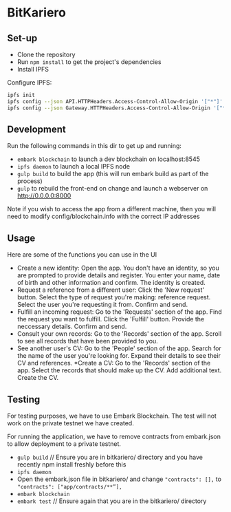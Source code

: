 # BitKariero

## Set-up

* Clone the repository
* Run `npm install` to get the project's dependencies
* Install IPFS

Configure IPFS:

```sh
ipfs init
ipfs config --json API.HTTPHeaders.Access-Control-Allow-Origin '["*"]'
ipfs config --json Gateway.HTTPHeaders.Access-Control-Allow-Origin '["*"]'
```

## Development
Run the following commands in this dir to get up and running:

* `embark blockchain` to launch a dev blockchain on localhost:8545  
* `ipfs daemon` to launch a local IPFS node  
* `gulp build` to build the app (this will run embark build as part of the process)  
* `gulp` to rebuild the front-end on change and launch a webserver on http://0.0.0.0:8000  

Note if you wish to access the app from a different machine, then you will need to modify
config/blockchain.info with the correct IP addresses

## Usage
Here are some of the functions you can use in the UI

* Create a new identity: Open the app. You don't have an identity, so you are prompted to provide 
details and register. You enter your name, date of birth and other information and confirm. The 
identity is created.
* Request a reference from a different user: Click the 'New request' button. Select the type of 
request you're making: reference request. Select the user you're requesting it from. Confirm and 
send.
* Fulfill an incoming request: Go to the 'Requests' section of the app. Find the request you want 
to fulfill. Click the 'Fulfill' button. Provide the neccessary details. Confirm and send.
* Consult your own records: Go to the 'Records' section of the app. Scroll to see all records that 
have been provided to you.
* See another user's CV: Go to the 'People' section of the app. Search for the name of the user 
you're looking for. Expand their details to see their CV and references.
*Create a CV: Go to the 'Records' section of the app. Select the records that should make up the 
CV. Add additional text. Create the CV. 

## Testing

For testing purposes, we have to use Embark Blockchain. The test will not work on the private testnet we have created.

For running the application, we have to remove contracts from embark.json to allow deployment to a private testnet.

* `gulp build` // Ensure you are in bitkariero/ directory and you have recently npm install freshly before this
* `ipfs daemon`
*  Open the embark.json file in bitkariero/ and change `"contracts": [],` to `"contracts": ["app/contracts/**”],`
* `embark blockchain`
* `embark test` // Ensure again that you are in the bitkariero/ directory